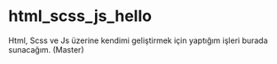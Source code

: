 # html_scss_js_hello

Html, Scss ve Js üzerine kendimi geliştirmek için yaptığım işleri burada sunacağım. (Master)
